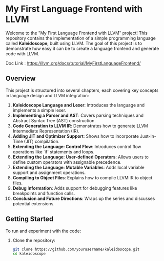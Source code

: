 # My First Language Frontend with LLVM

Welcome to the "My First Language Frontend with LLVM" project! This repository contains the implementation of a simple programming language called **Kaleidoscope**, built using LLVM. The goal of this project is to demonstrate how easy it can be to create a language frontend and generate code with LLVM.

Doc Link : 
https://llvm.org/docs/tutorial/MyFirstLanguageFrontend/

## Overview

This project is structured into several chapters, each covering key concepts in language design and LLVM integration:

1. **Kaleidoscope Language and Lexer**: Introduces the language and implements a simple lexer.
2. **Implementing a Parser and AST**: Covers parsing techniques and Abstract Syntax Tree (AST) construction.
3. **Code Generation to LLVM IR**: Demonstrates how to generate LLVM Intermediate Representation (IR).
4. **Adding JIT and Optimizer Support**: Shows how to incorporate Just-In-Time (JIT) compilation.
5. **Extending the Language: Control Flow**: Introduces control flow operations like 'if' statements and loops.
6. **Extending the Language: User-defined Operators**: Allows users to define custom operators with assignable precedence.
7. **Extending the Language: Mutable Variables**: Adds local variable support and assignment operations.
8. **Compiling to Object Files**: Explains how to compile LLVM IR to object files.
9. **Debug Information**: Adds support for debugging features like breakpoints and function calls.
10. **Conclusion and Future Directions**: Wraps up the series and discusses potential extensions.

## Getting Started

To run and experiment with the code:

1. Clone the repository:
   ```bash
   git clone https://github.com/yourusername/kaleidoscope.git
   cd kaleidoscope
